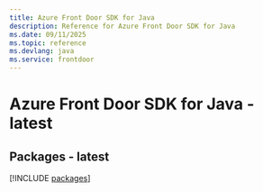 ```yaml
---
title: Azure Front Door SDK for Java
description: Reference for Azure Front Door SDK for Java
ms.date: 09/11/2025
ms.topic: reference
ms.devlang: java
ms.service: frontdoor
---
```

# Azure Front Door SDK for Java - latest
## Packages - latest
[!INCLUDE [packages](front-door-index.md)]